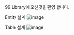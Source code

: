 99 Library에 오신것을 환영 합니다.

Entity 설계
![image](https://user-images.githubusercontent.com/89749413/157261141-fe5d40d2-8361-43a5-a872-8b6c193cd916.png)

Table 설계
![image](https://user-images.githubusercontent.com/89749413/157261198-832eca39-c017-4c67-9a16-2b1960f0f712.png)
